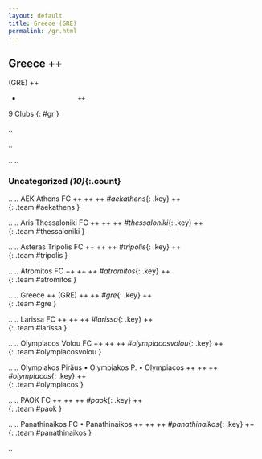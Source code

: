 ```yaml
---
layout: default
title: Greece (GRE)
permalink: /gr.html
---
```



## Greece   ++
(GRE)  ++
-                     ++
9 Clubs
{: #gr }


.. 




.. 




.. 
.. 


### Uncategorized _(10)_{:.count}


..
..
AEK Athens FC  ++
 ++
 ++
_#aekathens_{: .key} ++
<br>
{: .team #aekathens }

..
..
Aris Thessaloniki FC  ++
 ++
 ++
_#thessaloniki_{: .key} ++
<br>
{: .team #thessaloniki }

..
..
Asteras Tripolis FC  ++
 ++
 ++
_#tripolis_{: .key} ++
<br>
{: .team #tripolis }

..
..
Atromitos FC  ++
 ++
 ++
_#atromitos_{: .key} ++
<br>
{: .team #atromitos }

..
..
Greece  ++
 (GRE) ++
 ++
_#gre_{: .key} ++
<br>
{: .team #gre }

..
..
Larissa FC  ++
 ++
 ++
_#larissa_{: .key} ++
<br>
{: .team #larissa }

..
..
Olympiacos Volou FC  ++
 ++
 ++
_#olympiacosvolou_{: .key} ++
<br>
{: .team #olympiacosvolou }

..
..
Olympiakos Piräus • Olympiakos P. • Olympiacos  ++
 ++
 ++
_#olympiacos_{: .key} ++
<br>
{: .team #olympiacos }

..
..
PAOK FC  ++
 ++
 ++
_#paok_{: .key} ++
<br>
{: .team #paok }

..
..
Panathinaikos FC • Panathinaikos  ++
 ++
 ++
_#panathinaikos_{: .key} ++
<br>
{: .team #panathinaikos }




.. 
 
